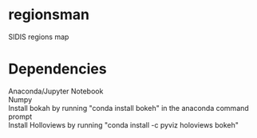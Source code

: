# regionsman
SIDIS regions map
# Dependencies
Anaconda/Jupyter Notebook  
Numpy  
Install bokah by running "conda install bokeh" in the anaconda command prompt  
Install Holloviews by running "conda install -c pyviz holoviews bokeh"  
